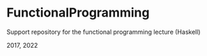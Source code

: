 # FunctionalProgramming
Support repository for the functional programming lecture (Haskell)

2017, 2022

